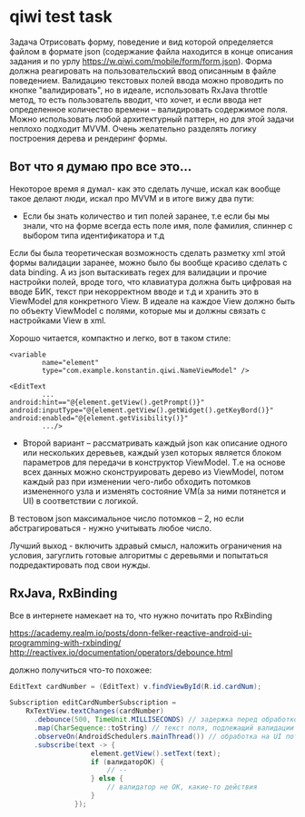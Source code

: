 # qiwi test task
Задача
Отрисовать форму, поведение и вид которой определяется файлом в формате json (содержание файла находится в конце описания
задания и по урлу https://w.qiwi.com/mobile/form/form.json).
Форма должна реагировать на пользовательский ввод описанным в файле поведением.
Валидацию текстовых полей ввода можно проводить по кнопке "валидировать", но в идеале, использовать RxJava throttle метод, то есть
пользователь вводит, что хочет, и если ввода нет определенное количество времени – валидировать содержимое поля.
Можно использовать любой архитектурный паттерн, но для этой задачи неплохо подходит MVVM. Очень желательно разделять логику
построения дерева и рендеринг формы.

Вот что я думаю про все это...
----------

Некоторое время я думал- как это сделать лучше, искал как вообще такое делают люди, искал про MVVM и в итоге вижу два пути:
-	Если бы знать количество и тип полей заранее, т.е если бы мы знали, что на форме всегда есть поле имя, поле фамилия, спиннер c выбором типа идентификатора и т.д

Если бы была теоретическая возможность сделать разметку xml этой формы валидации заранее, можно было бы вообще красиво сделать с data binding.  А из json вытаскивать regex для валидации и прочие настройки полей, вроде того, что клавиатура должна быть цифровая на вводе БИК,  текст при некорректном вводе и т.д и хранить это в ViewModel для конкретного View. В идеале на каждое View должно быть по объекту ViewModel с полями, которые мы и должны связать c настройками View в xml.

Хорошо читается, компактно и легко, вот в таком стиле:

	<variable
            name="element"
            type="com.example.konstantin.qiwi.NameViewModel" />

	<EditText
            ...
	android:hint=="@{element.getView().getPrompt()}"
	android:inputType="@{element.getView().getWidget().getKeyBord()}"
	android:enabled="@{element.getVisibility()}"
            .../>

-	Второй вариант – рассматривать каждый json как описание одного или нескольких деревьев, каждый узел которых является блоком параметров для передачи в конструктор ViewModel. Т.е на основе всех данных можно сконструировать дерево из ViewModel, потом каждый раз при изменении чего-либо обходить потомков измененного узла и изменять состояние VM(а за ними потянется  и UI) в соответствии с логикой.

В тестовом json максимальное число потомков – 2, но если абстрагироваться - нужно учитывать любое число.

Лучший выход - включить здравый смысл, наложить ограничения на условия, загуглить готовые алгоритмы с деревьями и попытаться подредактировать под свои нужды.

RxJava, RxBinding
----------
Все в интернете намекает на то, что нужно почитать про RxBinding

https://academy.realm.io/posts/donn-felker-reactive-android-ui-programming-with-rxbinding/
http://reactivex.io/documentation/operators/debounce.html

должно получиться что-то похожее:

```java
EditText cardNumber = (EditText) v.findViewById(R.id.cardNum);

Subscription editCardNumberSubscription =
    RxTextView.textChanges(cardNumber)
      .debounce(500, TimeUnit.MILLISECONDS) // задержка перед обработкой строки
      .map(CharSequence::toString) // текст поля, подлежащий валидации
      .observeOn(AndroidSchedulers.mainThread()) // обработка на UI потоке
      .subscribe(text -> {
                    element.getView().setText(text);
                    if (валидаторОК) {
                        // --
                    } else {
                        // валидатор не ОК, какие-то действия
                    }
                });
```
